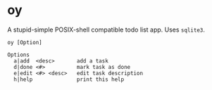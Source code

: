 oy
==
A stupid-simple POSIX-shell compatible todo list app. Uses `sqlite3`.

    oy [Option]
    
    Options
      a|add  <desc>       add a task
      d|done <#>          mark task as done
      e|edit <#> <desc>   edit task description
      h|help              print this help

